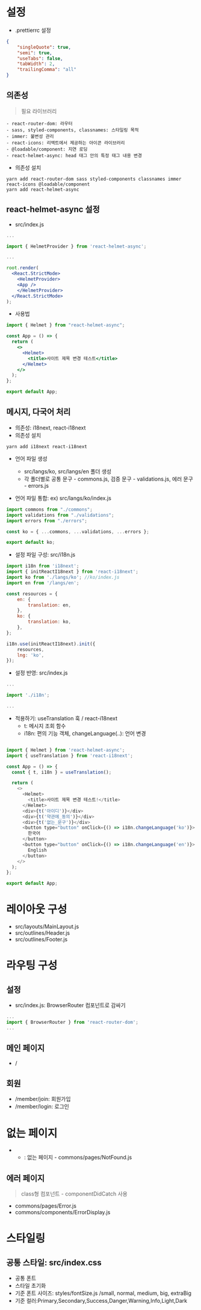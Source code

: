 # 설정

- .prettierrc 설정

```json
{
    "singleQuote": true,
    "semi": true,
    "useTabs": false,
    "tabWidth": 2,
    "trailingComma": "all"
}
```

## 의존성
> 필요 라이브러리

    - react-router-dom: 라우터
    - sass, styled-components, classnames: 스타일링 목적
    - immer: 불변성 관리
    - react-icons: 리액트에서 제공하는 아이콘 라이브러리
    - @loadable/component: 지연 로딩
    - react-helmet-async: head 태그 안의 특정 태그 내용 변경

- 의존성 설치

```
yarn add react-router-dom sass styled-components classnames immer react-icons @loadable/component
yarn add react-helmet-async
```

## react-helmet-async 설정
- src/index.js


```jsx
...

import { HelmetProvider } from 'react-helmet-async';

...

root.render(
  <React.StrictMode>
    <HelmetProvider>
    <App />
    </HelmetProvider>
  </React.StrictMode>
);

```

- 사용법

```jsx
import { Helmet } from "react-helmet-async";

const App = () => {
  return (
    <>
      <Helmet>
        <title>사이트 제목 변경 테스트</title>
      </Helmet>
    </>
  );
};

export default App;
```

## 메시지, 다국어 처리

- 의존성: i18next, react-i18next
- 의존성 설치

```
yarn add i18next react-i18next
```

- 언어 파일 생성
    - src/langs/ko, src/langs/en 폴더 생성
    - 각 폴더별로 공통 문구 - commons.js, 검증 문구 - validations.js, 에러 문구 - errors.js

- 언어 파일 통합: ex) src/langs/ko/index.js

```javascript
import commons from "./commons";
import validations from "./validations";
import errors from "./errors";

const ko = { ...commons, ...validations, ...errors };

export default ko;
```

- 설정 파일 구성: src/i18n.js

```javascript
import i18n from 'i18next';
import { initReactI18next } from 'react-i18next';
import ko from './langs/ko'; //ko/index.js
import en from '/langs/en';

const resources = {
    en: {
        translation: en,
    },
    ko: {
        translation: ko,
    },
};

i18n.use(initReactI18next).init({
    resources,
    lng: 'ko',
});
```

- 설정 반영: src/index.js

```javascript
...

import './i18n';

...

```

- 적용하기: useTranslation 훅 / react-i18next
    - t: 메시지 조회 함수
    - i18n: 편의 기능 객체, changeLanguage(..): 언어 변경

```javascript

import { Helmet } from 'react-helmet-async';
import { useTranslation } from 'react-i18next';

const App = () => {
  const { t, i18n } = useTranslation();

  return (
    <>
      <Helmet>
        <title>사이트 제목 변경 테스트!</title>
      </Helmet>
      <div>{t('아이디')}</div>
      <div>{t('약관에_동의')}</div>
      <div>{t('없는_문구')}</div>
      <button type="button" onClick={() => i18n.changeLanguage('ko')}>
        한국어
      </button>
      <button type="button" onClick={() => i18n.changeLanguage('en')}>
        English
      </button>
    </>
  );
};

export default App;

```

# 레이아웃 구성
 - src/layouts/MainLayout.js
 - src/outlines/Header.js
 - src/outlines/Footer.js

 # 라우팅 구성

 ## 설정
 - src/index.js: BrowserRouter 컴포넌트로 감싸기

 ```jsx
 ...
import { BrowserRouter } from 'react-router-dom';
 ...
 
 ```

 ## 메인 페이지

 - /
 
 ## 회원
 - /member/join: 회원가입
 - /member/login: 로그인

 # 없는 페이지
 - - : 없는 페이지 - commons/pages/NotFound.js

## 에러 페이지

> class형 컴포넌트 - componentDidCatch 사용

- commons/pages/Error.js
- commons/components/ErrorDisplay.js

# 스타일링

## 공통 스타일: src/index.css
- 공통 폰트
- 스타일 초기화
- 기준 폰트 사이즈: styles/fontSize.js /small, normal, medium, big, extraBig
- 기준 컬러:Primary,Secondary,Success,Danger,Warning,Info,Light,Dark